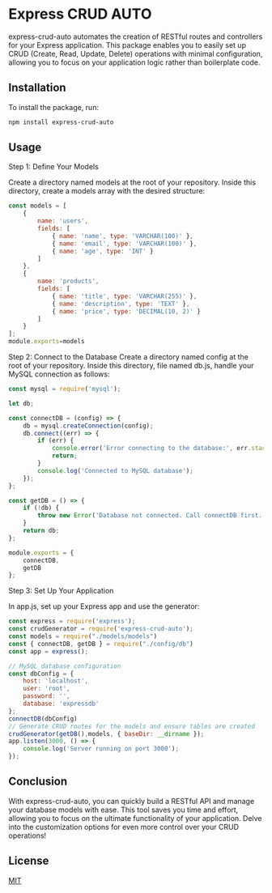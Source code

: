 # Express CRUD AUTO

express-crud-auto automates the creation of RESTful routes and controllers for your Express application. This package enables you to easily set up CRUD (Create, Read, Update, Delete) operations with minimal configuration, allowing you to focus on your application logic rather than boilerplate code.

## Installation

To install the package, run:


```bash
npm install express-crud-auto

```

## Usage
Step 1: Define Your Models

Create a directory named models at the root of your repository. Inside this directory, create a models array with the desired structure:
```javascript
const models = [
    {
        name: 'users',
        fields: [
            { name: 'name', type: 'VARCHAR(100)' },
            { name: 'email', type: 'VARCHAR(100)' },
            { name: 'age', type: 'INT' }
        ]
    },
    {
        name: 'products',
        fields: [
            { name: 'title', type: 'VARCHAR(255)' },
            { name: 'description', type: 'TEXT' },
            { name: 'price', type: 'DECIMAL(10, 2)' }
        ]
    }
];
module.exports=models
```

Step 2: Connect to the Database
Create a directory named config at the root of your repository. Inside this directory,
file named db.js, handle your MySQL connection as follows:
```javascript
const mysql = require('mysql');

let db;

const connectDB = (config) => {
    db = mysql.createConnection(config);
    db.connect((err) => {
        if (err) {
            console.error('Error connecting to the database:', err.stack);
            return;
        }
        console.log('Connected to MySQL database');
    });
};

const getDB = () => {
    if (!db) {
        throw new Error('Database not connected. Call connectDB first.');
    }
    return db;
};

module.exports = {
    connectDB,
    getDB
};

```
Step 3: Set Up Your Application

In app.js, set up your Express app and use the generator:
```javascript
const express = require('express');
const crudGenerator = require('express-crud-auto');
const models = require("./models/models")
const { connectDB, getDB } = require("./config/db")
const app = express();

// MySQL database configuration
const dbConfig = {
    host: 'localhost',
    user: 'root',
    password: '',
    database: 'expressdb'
};
connectDB(dbConfig)
// Generate CRUD routes for the models and ensure tables are created
crudGenerator(getDB(),models, { baseDir: __dirname });
app.listen(3000, () => {
    console.log('Server running on port 3000');
});

```
## Conclusion

With express-crud-auto, you can quickly build a RESTful API and manage your database models with ease. This tool saves you time and effort, allowing you to focus on the ultimate functionality of your application. Delve into the customization options for even more control over your CRUD operations!

## License

[MIT](https://choosealicense.com/licenses/mit/)